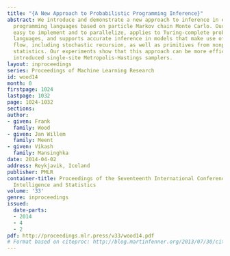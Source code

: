 ```yaml
---
title: "{A New Approach to Probabilistic Programming Inference}"
abstract: We introduce and demonstrate a new approach to inference in expressive probabilistic
  programming languages based on particle Markov chain Monte Carlo. Our approach is
  easy to implement and to parallelize, applies to Turing-complete probabilistic programming
  languages, and supports accurate inference in models that make use of complex control
  flow, including stochastic recursion, as well as primitives from nonparametric Bayesian
  statistics. Our experiments show that this approach can be more efficient than previously
  introduced single-site Metropolis-Hastings samplers.
layout: inproceedings
series: Proceedings of Machine Learning Research
id: wood14
month: 0
firstpage: 1024
lastpage: 1032
page: 1024-1032
sections: 
author:
- given: Frank
  family: Wood
- given: Jan Willem
  family: Meent
- given: Vikash
  family: Mansinghka
date: 2014-04-02
address: Reykjavik, Iceland
publisher: PMLR
container-title: Proceedings of the Seventeenth International Conference on Artificial
  Intelligence and Statistics
volume: '33'
genre: inproceedings
issued:
  date-parts:
  - 2014
  - 4
  - 2
pdf: http://proceedings.mlr.press/v33/wood14.pdf
# Format based on citeproc: http://blog.martinfenner.org/2013/07/30/citeproc-yaml-for-bibliographies/
---
```

